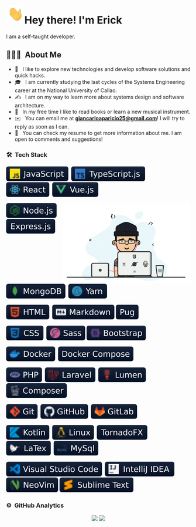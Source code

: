 <img alt="Hi!" 
     src="./assets/icons/hello.gif" 
     width='50' 
     align="left"/>
    <h1>Hey there! I'm Erick </h1>

I am a self-taught developer.


## 👨🏻‍💻 &nbsp;About Me

* 🔭 &nbsp; I like to explore new technologies and develop software solutions and quick hacks. 
* 🎓 &nbsp; I am currently studying the last cycles of the Systems Engineering career at the National University of Callao. 
* ✍️ &nbsp; I am on my way to learn more about systems design and software architecture.
* 🎻 &nbsp;  In my free time I like to read books or learn a new musical instrument. 
* ✉️ &nbsp; You can email me at **giancarloaparicio25@gmail.com**! I will try to reply as soon as I can. 
* 📄 &nbsp; You can check my resume to get more information about me. I am open to comments and suggestions!



### 🛠 &nbsp;Tech Stack

<!--
https://img.shields.io/badge/-NeoVim-05122A?style=flat&logo=neovim
-->

![JavaScript](assets/badges/javascript.svg)&nbsp;
![TypeScript](assets/badges/typescript.svg)&nbsp;
![React](assets/badges/react.svg)&nbsp;
![Vue](assets/badges/vue.svg)&nbsp;

<img width="350" alt="Programer" src="assets/images/programer.gif" align="right"/>

![Node.js](assets/badges/node.svg)&nbsp;
![Express.js](assets/badges/express.svg)&nbsp;
![MongoDB](assets/badges/mongodb.svg)&nbsp;
![Yarn](assets/badges/yarn.svg)&nbsp;

![HTML](assets/badges/html.svg)&nbsp;
![Markdown](assets/badges/markdown.svg)
![Pug](assets/badges/pug.svg)

![CSS](assets/badges/css.svg)&nbsp;
![Sass](assets/badges/sass.svg)
![Bootstrap](assets/badges/bootstrap.svg)

![Docker](assets/badges/docker.svg)&nbsp;
![Docker Compose](assets/badges/docker-compose.svg)&nbsp;

![PHP](assets/badges/php.svg)&nbsp;
![Laravel](assets/badges/laravel.svg)&nbsp;
![Lumen](assets/badges/lumen.svg)&nbsp;
![Composer](assets/badges/composer.svg)&nbsp;

![Git](assets/badges/git.svg)&nbsp;
![GitHub](assets/badges/github.svg)&nbsp;
![GitLab](assets/badges/gitlab.svg)&nbsp;

![Kotlin](assets/badges/kotlin.svg)&nbsp;
![Linux](assets/badges/linux.svg)&nbsp;
![TornadoFX](assets/badges/tornadofx.svg)&nbsp;
![LaTex](assets/badges/latex.svg)&nbsp;
![MySql](assets/badges/mysql.svg)&nbsp;

![Visual Studio Code](assets/badges/vs-code.svg)&nbsp;
![Intellij IDEA](assets/badges/intellij-idea.svg)
![NeoVim](assets/badges/neovim.svg)
![Sublime Text](assets/badges/sublimeText.svg)

### ⚙️ &nbsp;GitHub Analytics

<p align="center">
  <img height="180em" 
       src="https://github-readme-stats-eight-theta.vercel.app/api?username=GiancarloAparicio&show_icons=true&theme=algolia&include_all_commits=true&count_private=false"/>
  <img height="180em" 
       src="https://github-readme-stats-eight-theta.vercel.app/api/top-langs/?username=GiancarloAparicio&layout=compact&langs_count=8&theme=algolia"/>
</p>



